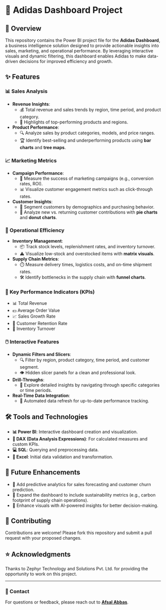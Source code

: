 # 🏀 Adidas Dashboard Project

## 📝 Overview
This repository contains the Power BI project file for the **Adidas Dashboard**, a business intelligence solution designed to provide actionable insights into sales, marketing, and operational performance. By leveraging interactive visuals and dynamic filtering, this dashboard enables Adidas to make data-driven decisions for improved efficiency and growth.

## ✨ Features
### 📊 Sales Analysis
- **Revenue Insights**:
  - 💰 Total revenue and sales trends by region, time period, and product category.
  - 🌟 Highlights of top-performing products and regions.
- **Product Performance**:
  - 🔍 Analyze sales by product categories, models, and price ranges.
  - 🏆 Identify best-selling and underperforming products using **bar charts** and **tree maps**.

### 📈 Marketing Metrics
- **Campaign Performance**:
  - 📧 Measure the success of marketing campaigns (e.g., conversion rates, ROI).
  - 📊 Visualize customer engagement metrics such as click-through rates.
- **Customer Insights**:
  - 👥 Segment customers by demographics and purchasing behavior.
  - 🔄 Analyze new vs. returning customer contributions with **pie charts** and **donut charts**.

### 🚛 Operational Efficiency
- **Inventory Management**:
  - 📦 Track stock levels, replenishment rates, and inventory turnover.
  - ⚠️ Visualize low-stock and overstocked items with **matrix visuals**.
- **Supply Chain Metrics**:
  - ⏱️ Measure delivery times, logistics costs, and on-time shipment rates.
  - 🛠️ Identify bottlenecks in the supply chain with **funnel charts**.

### 🔑 Key Performance Indicators (KPIs)
- 📊 Total Revenue
- 💵 Average Order Value
- 📈 Sales Growth Rate
- 🔄 Customer Retention Rate
- 🔁 Inventory Turnover

### 🖱️ Interactive Features
- **Dynamic Filters and Slicers**:
  - 🔍 Filter by region, product category, time period, and customer segment.
  - 👁️ Hidden slicer panels for a clean and professional look.
- **Drill-Throughs**:
  - 🚪 Explore detailed insights by navigating through specific categories or time periods.
- **Real-Time Data Integration**:
  - 🔄 Automated data refresh for up-to-date performance tracking.

## 🛠️ Tools and Technologies
- **📊 Power BI**: Interactive dashboard creation and visualization.
- **📏 DAX (Data Analysis Expressions)**: For calculated measures and custom KPIs.
- **💻 SQL**: Querying and preprocessing data.
- **📑 Excel**: Initial data validation and transformation.

## 🌟 Future Enhancements
- 🤖 Add predictive analytics for sales forecasting and customer churn prediction.
- 🌱 Expand the dashboard to include sustainability metrics (e.g., carbon footprint of supply chain operations).
- 📡 Enhance visuals with AI-powered insights for better decision-making.

## 🤝 Contributing
Contributions are welcome! Please fork this repository and submit a pull request with your proposed changes.

## ⭐ Acknowledgments
Thanks to Zephyr Technology and Solutions Pvt. Ltd. for providing the opportunity to work on this project.

---

### 📧 Contact
For questions or feedback, please reach out to **[Afsal Abbas](mailto:afsuafsal7777@gmail.com)**.

